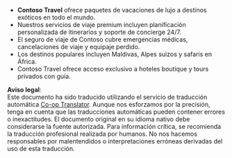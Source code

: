 <!--
CO_OP_TRANSLATOR_METADATA:
{
  "original_hash": "566fa0a014066992b55e6e5b408b24bc",
  "translation_date": "2025-05-20T09:00:03+00:00",
  "source_file": "05-agentic-rag/code_samples/document.md",
  "language_code": "es"
}
-->
- **Contoso Travel** ofrece paquetes de vacaciones de lujo a destinos exóticos en todo el mundo.  
- Nuestros servicios de viaje premium incluyen planificación personalizada de itinerarios y soporte de concierge 24/7.  
- El seguro de viaje de Contoso cubre emergencias médicas, cancelaciones de viaje y equipaje perdido.  
- Los destinos populares incluyen Maldivas, Alpes suizos y safaris en África.  
- Contoso Travel ofrece acceso exclusivo a hoteles boutique y tours privados con guía.

**Aviso legal**:  
Este documento ha sido traducido utilizando el servicio de traducción automática [Co-op Translator](https://github.com/Azure/co-op-translator). Aunque nos esforzamos por la precisión, tenga en cuenta que las traducciones automáticas pueden contener errores o inexactitudes. El documento original en su idioma nativo debe considerarse la fuente autorizada. Para información crítica, se recomienda la traducción profesional realizada por humanos. No nos hacemos responsables por malentendidos o interpretaciones erróneas derivadas del uso de esta traducción.